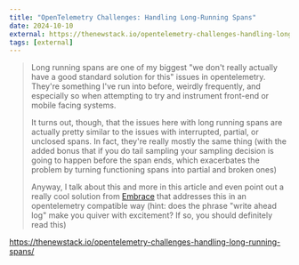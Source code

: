 ```yaml
---
title: "OpenTelemetry Challenges: Handling Long-Running Spans"
date: 2024-10-10
external: https://thenewstack.io/opentelemetry-challenges-handling-long-running-spans/
tags: [external]
---
```


> Long running spans are one of my biggest "we don't really actually have a good standard solution for this" issues in opentelemetry.
> They're something I've run into before, weirdly frequently, and especially so when attempting to try and instrument front-end or mobile facing systems.
>
> It turns out, though, that the issues here with long running spans are actually pretty similar to the issues with interrupted, partial, or unclosed spans.
> In fact, they're really mostly the same thing (with the added bonus that if you do tail sampling your sampling decision is going to happen before the span ends, which exacerbates the problem by turning functioning spans into partial and broken ones)
>
> Anyway, I talk about this and more in this article and even point out a really cool solution from [Embrace](https://embrace.io) that addresses this in an opentelemetry compatible way
> (hint: does the phrase "write ahead log" make you quiver with excitement? If so, you should definitely read this)

<https://thenewstack.io/opentelemetry-challenges-handling-long-running-spans/>
